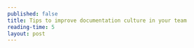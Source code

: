 ```yaml
---
published: false
title: Tips to improve documentation culture in your team
reading-time: 5
layout: post
---
```


